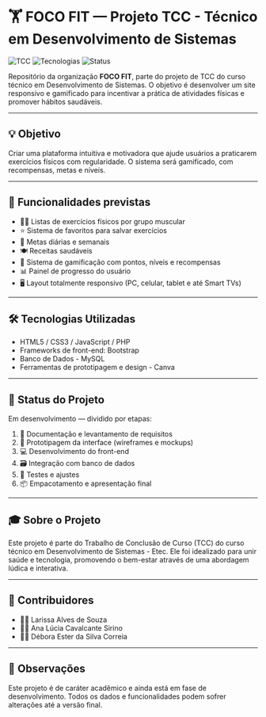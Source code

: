 <h1>🏋️ FOCO FIT — Projeto TCC - Técnico em Desenvolvimento de Sistemas</h1>

<p>
  <img src="https://img.shields.io/badge/Projeto-TCC-blueviolet" alt="TCC" />
  <img src="https://img.shields.io/badge/Stack-HTML%20%7C%20CSS%20%7C%20JS%20%7C%20PHP%20%7C%20Banco%20de%20Dados-informational" alt="Tecnologias" />
  <img src="https://img.shields.io/badge/Status-Em%20Desenvolvimento-yellow" alt="Status" />
</p>

<p>
  Repositório da organização <strong>FOCO FIT</strong>, parte do projeto de TCC do curso técnico em Desenvolvimento de Sistemas. O objetivo é desenvolver um site responsivo e gamificado para incentivar a prática de atividades físicas e promover hábitos saudáveis.
</p>

<hr />

<h2>💡 Objetivo</h2>
<p>
  Criar uma plataforma intuitiva e motivadora que ajude usuários a praticarem exercícios físicos com regularidade. O sistema será gamificado, com recompensas, metas e níveis.
</p>

<hr />

<h2>📱 Funcionalidades previstas</h2>
<ul>
  <li>🏃‍♂️ Listas de exercícios físicos por grupo muscular</li>
  <li>⭐ Sistema de favoritos para salvar exercícios</li>
  <li>📅 Metas diárias e semanais</li>
  <li>🍽️ Receitas saudáveis</li>
  <li>🧠 Sistema de gamificação com pontos, níveis e recompensas</li>
  <li>📊 Painel de progresso do usuário</li>
  <li>🖥️ Layout totalmente responsivo (PC, celular, tablet e até Smart TVs)</li>
</ul>

<hr />

<h2>🛠️ Tecnologias Utilizadas</h2>
<ul>
  <li>HTML5 / CSS3 / JavaScript / PHP</li>
  <li>Frameworks de front-end:  Bootstrap</li>
  <li>Banco de Dados - MySQL</li>
  <li>Ferramentas de prototipagem e design - Canva</li>
</ul>

<hr />

<h2>🚧 Status do Projeto</h2>
<p>
  Em desenvolvimento — dividido por etapas:
</p>
<ol>
  <li>📄 Documentação e levantamento de requisitos</li>
  <li>🧩 Prototipagem da interface (wireframes e mockups)</li>
  <li>💻 Desenvolvimento do front-end</li>
  <li>🗃️ Integração com banco de dados</li>
  <li>🧪 Testes e ajustes</li>
  <li>📦 Empacotamento e apresentação final</li>
</ol>

<hr />

<h2>🎓 Sobre o Projeto</h2>
<p>
  Este projeto é parte do Trabalho de Conclusão de Curso (TCC) do curso técnico em Desenvolvimento de Sistemas - Etec. Ele foi idealizado para unir saúde e tecnologia, promovendo o bem-estar através de uma abordagem lúdica e interativa.
</p>

<hr />

<h2>🤝 Contribuidores</h2>
<ul>
  <li>👩‍💻 Larissa Alves de Souza</li>
  <li>👨‍💻 Ana Lúcia Cavalcante Sirino</li>
  <li>👨‍💻 Débora Ester da Silva Correia</li>
</ul>

<hr />

<h2>📌 Observações</h2>
<p>
  Este projeto é de caráter acadêmico e ainda está em fase de desenvolvimento. Todos os dados e funcionalidades podem sofrer alterações até a versão final.
</p>
